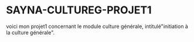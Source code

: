 # SAYNA-CULTUREG-PROJET1
voici mon projet1 concernant le module culture générale, intitulé"initiation à la culture générale".
